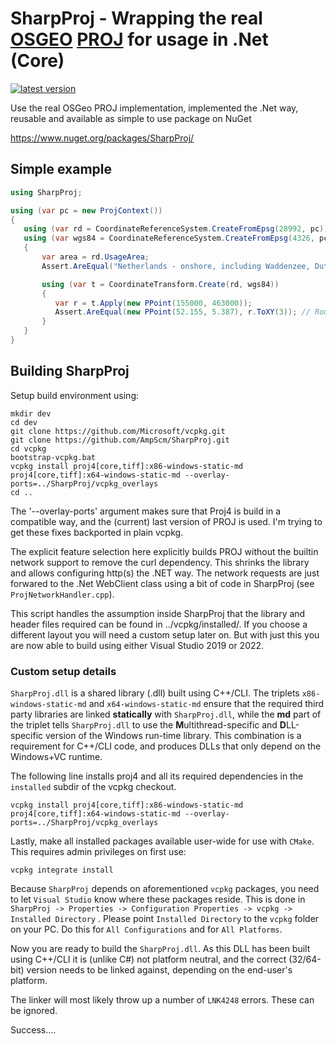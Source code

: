 # SharpProj - Wrapping the real [OSGEO](https://www.osgeo.org/projects/proj/) [PROJ](https://proj.org/) for usage in .Net (Core)

[![latest version](https://img.shields.io/nuget/v/SharpProj)](https://www.nuget.org/packages/SharpProj)

Use the real OSGeo PROJ implementation, implemented the .Net way, reusable and available as simple to use package on NuGet

https://www.nuget.org/packages/SharpProj/

## Simple example

```csharp
using SharpProj;

using (var pc = new ProjContext())
{
   using (var rd = CoordinateReferenceSystem.CreateFromEpsg(28992, pc))
   using (var wgs84 = CoordinateReferenceSystem.CreateFromEpsg(4326, pc))
   {
       var area = rd.UsageArea;
       Assert.AreEqual("Netherlands - onshore, including Waddenzee, Dutch Wadden Islands and 12-mile offshore coastal zone.", area.Name);

       using (var t = CoordinateTransform.Create(rd, wgs84))
       {
          var r = t.Apply(new PPoint(155000, 463000));
          Assert.AreEqual(new PPoint(52.155, 5.387), r.ToXY(3)); // Round to 3 decimals for easy testing
       }
   }
}
```

## Building SharpProj
Setup build environment using:

    mkdir dev
    cd dev
    git clone https://github.com/Microsoft/vcpkg.git
    git clone https://github.com/AmpScm/SharpProj.git
    cd vcpkg
    bootstrap-vcpkg.bat
    vcpkg install proj4[core,tiff]:x86-windows-static-md proj4[core,tiff]:x64-windows-static-md --overlay-ports=../SharpProj/vcpkg_overlays
    cd ..
    
The '--overlay-ports' argument makes sure that Proj4 is build in a compatible way, and the (current) last
version of PROJ is used. I'm trying to get these fixes backported in plain vcpkg.

The explicit feature selection here explicitly builds PROJ without the builtin network support to remove the curl dependency. This shrinks
the library and allows configuring http(s) the .NET way. The network requests are just forwared to the .Net WebClient class using a bit
of code in SharpProj (see `ProjNetworkHandler.cpp`).

This script handles the assumption inside SharpProj that the library and header files required can be found in ../vcpkg/installed/<triplet>.
If you choose a different layout you will need a custom setup later on. But with just this you are now able to build using either Visual Studio
2019 or 2022.

### Custom setup details

`SharpProj.dll` is a shared library (.dll) built using C++/CLI. The triplets `x86-windows-static-md` and `x64-windows-static-md` ensure that the
required third party libraries are linked **statically** with `SharpProj.dll`, while the **md** part of the triplet tells `SharpProj.dll` to use
the **M**ultithread-specific and **D**LL-specific version of the Windows run-time library. This combination is a requirement for C++/CLI
code, and produces DLLs that only depend on the Windows+VC runtime.

The following line installs proj4 and all its required dependencies in the `installed` subdir of the vcpkg checkout.
```
vcpkg install proj4[core,tiff]:x86-windows-static-md proj4[core,tiff]:x64-windows-static-md --overlay-ports=../SharpProj/vcpkg_overlays
```

Lastly, make all installed packages available user-wide for use with `CMake`. This requires admin privileges on first use:

```
vcpkg integrate install
```

Because `SharpProj` depends on aforementioned `vcpkg` packages, you need to let `Visual Studio` know where these packages reside. This is done in `SharpProj -> Properties -> Configuration Properties -> vcpkg -> Installed Directory` . Please point `Installed Directory` to the `vcpkg` folder on your PC. Do this for `All Configurations` and for `All Platforms`.

Now you are ready to build the `SharpProj.dll`. As this DLL has been built using C++/CLI it is (unlike C#) not platform neutral, and the correct (32/64-bit) version needs to be linked against, depending on the end-user's platform.

The linker will most likely throw up a number of `LNK4248` errors. These can be ignored.

Success....

